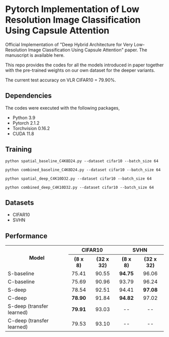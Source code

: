 # Pytorch Implementation of Low Resolution Image Classification Using Capsule Attention

Official Implementation of "Deep Hybrid Architecture for Very Low-Resolution Image Classification Using Capsule Attention" paper. The manuscript is available here.

This repo provides the codes for all the models introduced in paper together with the pre-trained weights on our own dataset for the deeper variants.

The current test accuracy on VLR CIFAR10 = 79.90%.

## Dependencies

The codes were executed with the following packages,
- Python 3.9
- Pytorch 2.1.2
- Torchvision 0.16.2
- CUDA 11.8

## Training

 ```
python spatial_baseline_C4K8D24.py --dataset cifar10 --batch_size 64
 ```
 ```
python combined_baseline_C4K8D24.py --dataset cifar10 --batch_size 64
 ```
 ```
python spatial_deep_C4K10D32.py --dataset cifar10 --batch_size 64
 ```
 ```
python combined_deep_C4K10D32.py --dataset cifar10 --batch_size 64
 ```

## Datasets

- CIFAR10
- SVHN

## Performance

<table>
  <tr>
    <th rowspan="2">Model</th>
    <th colspan="2">CIFAR10</th>
    <th colspan="2">SVHN</th>
  </tr>
  <tr>
    <th>(8 x 8)</th>
    <th>(32 x 32)</th>
    <th>(8 x 8)</th>
    <th>(32 x 32)</th>
  </tr>
  <tr>
    <td>S-baseline</td>
    <td align="center">75.41</td>
    <td align="center">90.55</td>
    <td align="center"><b>94.75</b></td>
    <td align="center">96.06</td>
  </tr>
  <tr>
    <td>C-baseline</td>
    <td align="center">75.69</td>
    <td align="center">90.96</td>
    <td align="center">93.79</td>
    <td align="center">96.24</td>
  </tr>
  <tr>
    <td>S-deep</td>
    <td align="center">78.54</td>
    <td align="center">92.51</td>
    <td align="center">94.41</td>
    <td align="center"><b>97.08</b></td>
  </tr>
  <tr>
    <td>C-deep</td>
    <td align="center"><b>78.90</b></td>
    <td align="center">91.84</td>
    <td align="center"><b>94.82</b></td>
    <td align="center">97.02</td>
  </tr>
  <tr>
    <td>S-deep (transfer learned)</td>
    <td align="center"><b>79.91</b></td>
    <td align="center">93.03</td>
    <td align="center">--</td>
    <td align="center">--</td>
  </tr>
  <tr>
    <td>C-deep (transfer learned)</td>
    <td align="center">79.53</td>
    <td align="center">93.10</td>
    <td align="center">--</td>
    <td align="center">--</td>
  </tr>
</table>



